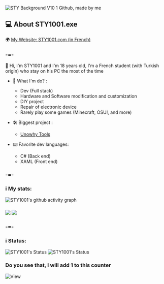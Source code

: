 ![STY Background V10 1 Github, made by me](https://github.com/STY1001/STY1001/assets/57889852/e5339d6b-7ac4-4443-8e7e-f33036a5c196)

## 💻 About STY1001.exe
🌍 [My Website: STY1001.com (in French)](https://sty1001.com/)

### -=-

👋 Hi, I'm STY1001 and I'm 18 years old, I'm a French student (with Turkish origin) who stay on his PC the most of the time

- 🤔 What I'm do? :
   - Dev (Full stack)
   - Hardware and Software modification and customization
   - DIY project
   - Repair of electronic device
   - Rarely play some games (Minecraft, OSU!, and more)

- 🛠️ Biggest project : 
   - [Unowhy Tools](https://github.com/STY1001/Unowhy-Tools)

- ⌨️ Favorite dev languages:
   - C# (Back end)
   - XAML (Front end)

### -=-

### ℹ️ My stats:
![STY1001's github activity graph](https://github-readme-activity-graph.vercel.app/graph?username=STY1001&bg_color=000000&color=ff0000&line=ff0000&point=ffffff&area=true&hide_border=true)
<h3><img src="https://github-readme-stats.vercel.app/api?username=STY1001&hide=contribs,issues&count_private=true&show_icons=true&theme=dark&title_color=FF0000&text_color=FFFFFF&icon_color=FF0000&bg_color=35,000000,500000&reload"/>
<img src="https://github-readme-stats.vercel.app/api/top-langs?username=STY1001&show_icons=true&layout=compact&theme=dark&title_color=FF0000&text_color=FFFFFF&icon_color=FF0000&bg_color=35,500000,000000&reload"/></h3>

### -=-

### ℹ️ Status:
![STY1001's Status](https://lanyard.cnrad.dev/api/605079676917907457?idleMessage=Idle%20or%20AFK%20(Old%20account)&bg=000000&borderRadius=5px&animated=true)
![STY1001's Status](https://lanyard.cnrad.dev/api/1028607912320442410?idleMessage=Idle%20or%20AFK&bg=000000&borderRadius=5px&animated=true)

### Do you see that, I will add 1 to this counter
![View](https://profile-counter.glitch.me/STY1001/count.svg)

